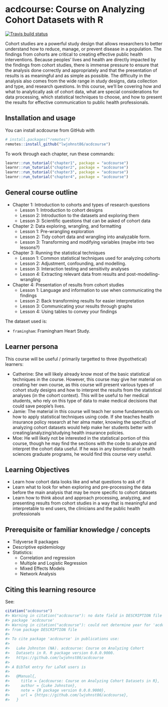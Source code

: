 
<!-- README.md is generated from README.Rmd. Please edit that file -->

# acdcourse: Course on Analyzing Cohort Datasets with R

<!-- badges: start -->

[![Travis build
status](https://travis-ci.org/lwjohnst86/acdcourse.svg?branch=master)](https://travis-ci.org/lwjohnst86/acdcourse)
<!-- badges: end -->

Cohort studies are a powerful study design that allows researchers to
better understand how to reduce, manage, or prevent disease in a
population. The findings from cohorts are critical to creating effective
public health interventions. Because peoples’ lives and health are
directly impacted by the findings from cohort studies, there is immense
pressure to ensure that the analysis done correctly and appropriately
and that the presentation of results is as meaningful and as simple as
possible. The difficulty in the analysis also comes from the wide range
in study designs, data collection and type, and research questions. In
this course, we’ll be covering how and what to analytically ask of
cohort data, what are special considerations for data processing, which
statistical techniques to choose, and how to present the results for
effective communication to public health professionals.

## Installation and usage

You can install acdcourse from GitHub with

``` r
# install.packages("remotes")
remotes::install_github("lwjohnst86/acdcourse")
```

To work through each chapter, run these commands:

``` r
learnr::run_tutorial("chapter1", package = "acdcourse")
learnr::run_tutorial("chapter2", package = "acdcourse")
learnr::run_tutorial("chapter3", package = "acdcourse")
learnr::run_tutorial("chapter4", package = "acdcourse")
```

## General course outline

  - Chapter 1: Introduction to cohorts and types of research questions
      - Lesson 1: Introduction to cohort designs
      - Lesson 2: Introduction to the datasets and exploring them
      - Lesson 3: Scientific questions that can be asked of cohort data
  - Chapter 2: Data exploring, wrangling, and formatting
      - Lesson 1: Pre-wrangling exploration
      - Lesson 2: Tidy cohort data and wrangling into analyzable form.
      - Lesson 3: Transforming and modifying variables (maybe into two
        lessons?)
  - Chapter 3: Running the statistical techniques
      - Lesson 1: Common statistical techniques used for analyzing
        cohorts
      - Lesson 2: Adjustment, confounding, and modelling.
      - Lesson 3: Interaction testing and sensitivity analyses
      - Lesson 4: Extracting relevant data from results and
        post-modelling-wrangling
  - Chapter 4: Presentation of results from cohort studies
      - Lesson 1: Language and information to use when communicating the
        findings
      - Lesson 2: Back transforming results for easier interpretation
      - Lesson 3: Communicating your results through graphs
      - Lesson 4: Using tables to convey your findings

<!-- TODO: Update this outline -->

The dataset used is:

  - `framingham`: Framingham Heart Study.

## Learner persona

This course will be useful / primarily targetted to three (hypothetical)
learners:

  - Catherine: She will likely already know most of the basic
    statistical techniques in the course. However, this course may give
    her material on creating her own course, as this course will present
    various types of cohort study designs and how to interpret the
    results from the statistical analyses (in the cohort context). This
    will be useful to her medical students, who rely on this type of
    data to make medical decisions that could save people’s lives.
  - Jamie: The material in this course will teach her some fundamentals
    on how to apply statistical techniques using code. If she teaches
    health insurance policy research at her alma mater, knowing the
    specifics of analyzing cohort datasets would help make her students
    better with creating/analyzing/studying health insurance policies.
  - Moe: He will likely not be interested in the statistical portion of
    this course, though he may find the sections with the code to
    analyze and interpret the cohort data useful. If he was in any
    biomedical or health sciences graduate programs, he would find this
    course very useful.

## Learning Objectives

  - Learn how cohort data looks like and what questions to ask of it
  - Learn what to look for when exploring and pre-processing the data
    before the main analysis that may be more specific to cohort
    datasets
  - Learn how to think about and approach processing, analyzing, and
    presenting results from cohort studies in a way that is meaningful
    and interpretable to end users, the clinicians and the public health
    professionals

## Prerequisite or familiar knowledge / concepts

  - Tidyverse R packages
  - Descriptive epidemiology
  - Statistics:
      - Correlation and regression
      - Multiple and Logistic Regression
      - Mixed Effects Models
      - Network Analysis

<!-- TODO: Include links to some of these resources -->

## Citing this learning resource

See:

``` r
citation("acdcourse")
#> Warning in citation("acdcourse"): no date field in DESCRIPTION file of
#> package 'acdcourse'
#> Warning in citation("acdcourse"): could not determine year for 'acdcourse'
#> from package DESCRIPTION file
#> 
#> To cite package 'acdcourse' in publications use:
#> 
#>   Luke Johnston (NA). acdcourse: Course on Analyzing Cohort
#>   Datasets in R. R package version 0.0.0.9000.
#>   https://github.com/lwjohnst86/acdcourse
#> 
#> A BibTeX entry for LaTeX users is
#> 
#>   @Manual{,
#>     title = {acdcourse: Course on Analyzing Cohort Datasets in R},
#>     author = {Luke Johnston},
#>     note = {R package version 0.0.0.9000},
#>     url = {https://github.com/lwjohnst86/acdcourse},
#>   }
```
